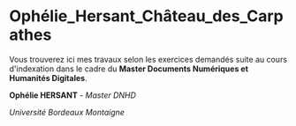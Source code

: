 # Ophélie_Hersant_Château_des_Carpathes
Vous trouverez ici mes travaux selon les exercices demandés suite au cours d'indexation dans le cadre du **Master Documents Numériques et Humanités Digitales**.

**Ophélie HERSANT** - *Master DNHD*

*Université Bordeaux Montaigne*
